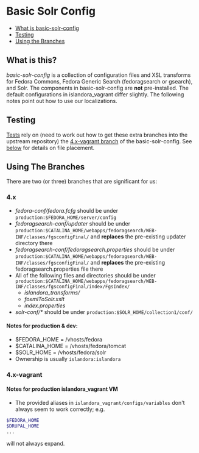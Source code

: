 # Basic Solr Config #

* [What is basic-solr-config](#what-is-this)
* [Testing](#testing)
* [Using the Branches](#using-the-branches)

<a id="what-is-this"></a>
## What is this? ##

*basic-solr-config* is a collection of configuration files and XSL transforms for Fedora Commons, Fedora Generic Search (fedoragsearch or gsearch), and Solr.
The components in basic-solr-config are **not** pre-installed. The default configurations in islandora_vagrant differ slightly. The following notes point out how to use our localizations. 

<a id="testing"></a>
## Testing ##

[Tests](modules/tests/...) rely on (need to work out how to get these extra branches into the upstream repository) the [4.x-vagrant branch](...) of the basic-solr-config. See [below](#using-the-branches) for details on file placement.


<a id="using-the-branches"></a>
## Using The Branches ##

There are two (or three) branches that are significant for us:

### 4.x ### 

* *fedora-conf/fedora.fcfg* should be under `production:$FEDORA_HOME/server/config`
* *fedoragsearch-conf/updater* should be under `production:$CATALINA_HOME/webapps/fedoragsearch/WEB-INF/classes/fgsconfigFinal/` and **replaces** the pre-existing updater directory there
* *fedoragsearch-conf/fedoragsearch.properties* should be under `production:$CATALINA_HOME/webapps/fedoragsearch/WEB-INF/classes/fgsconfigFinal/` and **replaces** the pre-existing fedoragsearch.properties file there
* All of the following files and directories should be under `production:$CATALINA_HOME/webapps/fedoragsearch/WEB-INF/classes/fgsconfigFinal/index/FgsIndex/`
    * *islandora_transforms/* 
    * *foxmlToSolr.xslt* 
    * *index.properties*
* *solr-conf/\** should be under `production:$SOLR_HOME/collection1/conf/`

####  Notes for production & dev: ####
* $FEDORA_HOME = /vhosts/fedora
* $CATALINA_HOME = /vhosts/fedora/tomcat
* $SOLR_HOME = /vhosts/fedora/solr
* Ownership is usually `islandora:islandora`

### 4.x-vagrant ###

#### Notes for production islandora_vagrant VM ####
* The provided aliases in `islandora_vagrant/configs/variables` don't always seem to work correctly; e.g.
```sh
$FEDORA_HOME
$DRUPAL_HOME
...
```
will not always expand.

